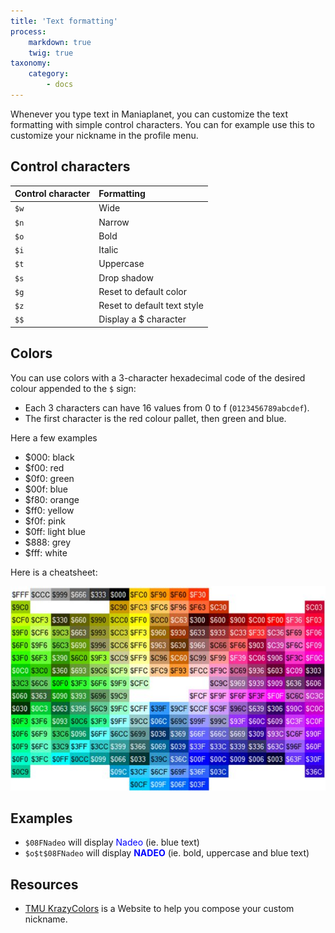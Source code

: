 ```yaml
---
title: 'Text formatting'
process:
    markdown: true
    twig: true
taxonomy:
    category:
        - docs
---
```


Whenever you type text in Maniaplanet, you can customize the text formatting with simple control characters. You can for example use this to customize your nickname in the profile menu.

## Control characters

|  Control character  |  Formatting  |
|  :-----          |  :-----          |
|  ``$w``  |  Wide  |
|  ``$n``  |  Narrow  |
|  ``$o``  |  Bold  |
|  ``$i``  |  Italic  |
|  ``$t``  |  Uppercase  |
|  ``$s``  |  Drop shadow  |
|  ``$g``  |  Reset to default color  |
|  ``$z``  |  Reset to default text style  |
|  ``$$``  |  Display a $ character  |

## Colors

You can use colors with a 3-character hexadecimal code of the desired colour appended to the ``$`` sign:

- Each 3 characters can have 16 values from 0 to f (`0123456789abcdef`).
- The first character is the red colour pallet, then green and blue.

Here a few examples 

- $000: black  
- $f00: red  
- $0f0: green  
- $00f: blue  
- $f80: orange  
- $ff0: yellow  
- $f0f: pink  
- $0ff: light blue  
- $888: grey  
- $fff: white

Here is a cheatsheet:

![](Colorname.jpg)

## Examples

- `$08FNadeo` will display <span style="color:blue">Nadeo</span> (ie. blue text)
- `$o$t$08FNadeo` will display <strong><span style="color:blue">NADEO</span></strong> (ie. bold, uppercase and blue text)

## Resources

- [TMU KrazyColors](http://kc.jfreu.com/) is a Website to help you compose your custom nickname.
